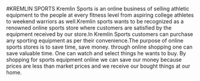 #KREMLIN SPORTS
Kremlin Sports is an online business of selling athletic equipment to the people at every fitness level from aspiring college athletes to weekend warriors as well.Kremlin sports wants to be recognized as a renowned online sports store where customers are satisfied by the equipment received by our store.In Kremlin Sports customers can purchase any sporting equipment as per their convenience.The purpose of online sports stores is to save time, save money. through online shopping one can save valuable time. 
One can watch and select things he wants to buy. By shopping for sports equipment online we can save our money because prices are less than market prices and we receive our bought things at our home.


